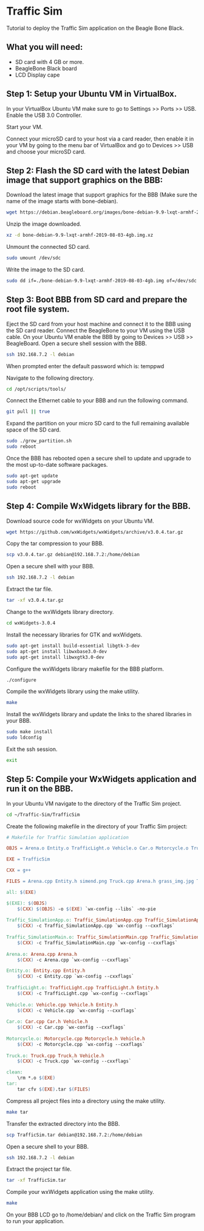 # Traffic Sim 
Tutorial to deploy the Traffic Sim application on the Beagle Bone Black.

## What you will need:
* SD card with 4 GB or more.
* BeagleBone Black board
* LCD Display cape

## Step 1: Setup your Ubuntu VM in VirtualBox.
In your VirtualBox Ubuntu VM make sure to go to Settings >> Ports >> USB. Enable the USB 3.0 Controller.

Start your VM.

Connect your microSD card to your host via a card reader, then enable it in your VM by going to the menu bar of VirtualBox and go to Devices >> USB and choose your microSD card.

## Step 2: Flash the SD card with the latest Debian image that support graphics on the BBB:
Download the latest image that support graphics for the BBB (Make sure the name of the image starts with bone-debian).
```bash
wget https://debian.beagleboard.org/images/bone-debian-9.9-lxqt-armhf-2019-08-03-4gb.img.xz
```
Unzip the image downloaded.
```bash
xz -d bone-debian-9.9-lxqt-armhf-2019-08-03-4gb.img.xz
```
Unmount the connected SD card.
```bash
sudo umount /dev/sdc
```
Write the image to the SD card.
```bash
sudo dd if=./bone-debian-9.9-lxqt-armhf-2019-08-03-4gb.img of=/dev/sdc
```

## Step 3: Boot BBB from SD card and prepare the root file system.
Eject the SD card from your host machine and connect it to the BBB using the SD card reader. Connect the BeagleBone to your VM using the USB cable. 
On your Ubuntu VM enable the BBB by going to Devices >> USB >> BeagleBoard.
Open a secure shell session with the BBB.
```bash
ssh 192.168.7.2 -l debian
```
When prompted enter the default password which is: temppwd

Navigate to the following directory.
```bash
cd /opt/scripts/tools/
```
Connect the Ethernet cable to your BBB and run the following command.
```bash
git pull || true
```
Expand the partition on your micro SD card to the full remaining available space of the SD card.
```bash
sudo ./grow_partition.sh
sudo reboot
```
Once the BBB has rebooted open a secure shell to update and upgrade to the most up-to-date software packages.
```bash
sudo apt-get update
sudo apt-get upgrade
sudo reboot
```
## Step 4: Compile WxWidgets library for the BBB.
Download source code for wxWidgets on your Ubuntu VM.
```bash
wget https://github.com/wxWidgets/wxWidgets/archive/v3.0.4.tar.gz
```
Copy the tar compression to your BBB.
```bash
scp v3.0.4.tar.gz debian@192.168.7.2:/home/debian
```
Open a secure shell with your BBB.
```bash
ssh 192.168.7.2 -l debian
```
Extract the tar file.
```bash
tar -xf v3.0.4.tar.gz
```
Change to the wxWidgets library directory.
```bash
cd wxWidgets-3.0.4
```
Install the necessary libraries for GTK and wxWidgets.
```bash
sudo apt-get install build-essential libgtk-3-dev
sudo apt-get install libwxbase3.0-dev
sudo apt-get install libwxgtk3.0-dev
```
Configure the wxWidgets library makefile for the BBB platform.
```bash
./configure
```
Compile the wxWidgets library using the make utility.
```bash
make
```
Install the wxWidgets library and update the links to the shared libraries in your BBB.
```bash
sudo make install
sudo ldconfig
```
Exit the ssh session.
``` bash
exit
```
## Step 5: Compile your WxWidgets application and run it on the BBB.
In your Ubuntu VM navigate to the directory of the Traffic Sim project.
```bash
cd ~/Traffic-Sim/TrafficSim
```
Create the following makefile in the directory of your Traffic Sim project:
```makefile
# Makefile for Traffic Simulation application 

OBJS = Arena.o Entity.o TrafficLight.o Vehicle.o Car.o Motorcycle.o Truck.o Traffic_SimulationApp.o Traffic_SimulationMain.o

EXE = TrafficSim

CXX = g++

FILES = Arena.cpp Entity.h simend.png Truck.cpp Arena.h grass_img.jpg Truck.h bike.png grassmedian_img.jpg truck.png car2_img.png green.png TrafficLight.cpp Vehicle.cpp Car.cpp grey.png TrafficLight.h Vehicle.h Car.h Motorcycle.cpp Traffic_SimulationApp.cpp wx_pch.h crash.png Motorcycle.h Traffic_SimulationApp.h yellow.png endscreen_img.jpg NEWSTART.jpg Traffic_SimulationMain.cpp Entity.cpp red.png Traffic_SimulationMain.h Makefile

all: $(EXE)

$(EXE): $(OBJS)
	$(CXX) $(OBJS) -o $(EXE) `wx-config --libs` -no-pie
	
Traffic_SimulationApp.o: Traffic_SimulationApp.cpp Traffic_SimulationApp.h
	$(CXX) -c Traffic_SimulationApp.cpp `wx-config --cxxflags`
	
Traffic_SimulationMain.o: Traffic_SimulationMain.cpp Traffic_SimulationMain.h Arena.h Car.h Entity.h Motorcycle.h TrafficLight.h Truck.h Vehicle.h wx_pch.h
	$(CXX) -c Traffic_SimulationMain.cpp `wx-config --cxxflags`
	
Arena.o: Arena.cpp Arena.h
	$(CXX) -c Arena.cpp `wx-config --cxxflags`

Entity.o: Entity.cpp Entity.h
	$(CXX) -c Entity.cpp `wx-config --cxxflags`
	
TrafficLight.o: TrafficLight.cpp TrafficLight.h Entity.h
	$(CXX) -c TrafficLight.cpp `wx-config --cxxflags`
	
Vehicle.o: Vehicle.cpp Vehicle.h Entity.h
	$(CXX) -c Vehicle.cpp `wx-config --cxxflags`
	
Car.o: Car.cpp Car.h Vehicle.h
	$(CXX) -c Car.cpp `wx-config --cxxflags`
	
Motorcycle.o: Motorcycle.cpp Motorcycle.h Vehicle.h
	$(CXX) -c Motorcycle.cpp `wx-config --cxxflags`
	
Truck.o: Truck.cpp Truck.h Vehicle.h
	$(CXX) -c Truck.cpp `wx-config --cxxflags`

clean:
	\rm *.o $(EXE)
tar:
	tar cfv $(EXE).tar $(FILES)
```
Compress all project files into a directory using the make utility.
```bash
make tar
```
Transfer the extracted directory into the BBB.
```bash
scp TrafficSim.tar debian@192.168.7.2:/home/debian
```
Open a secure shell to your BBB.
```bash
ssh 192.168.7.2 -l debian
```
Extract the project tar file.
```bash
tar -xf TrafficSim.tar
```
Compile your wxWidgets application using the make utility.
```bash
make
```
On your BBB LCD go to /home/debian/ and click on the Traffic Sim program to run your application.
